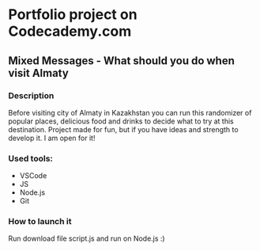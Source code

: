 # **Portfolio project on Codecademy.com**
## Mixed Messages - What should you do when visit Almaty 

### Description
  Before visiting city of Almaty in Kazakhstan you can run this randomizer of popular places, delicious food and drinks to decide what to try
  at this destination. Project made for fun, but if you have ideas and strength to develop it. I am open for it!

### Used tools:
- VSCode
- JS
- Node.js
- Git

### How to launch it
Run download file script.js and run on Node.js :)
